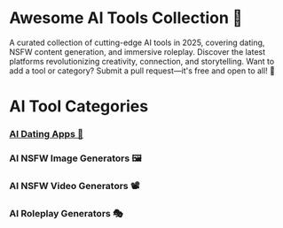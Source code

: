 # Awesome AI Tools Collection 🚀
A curated collection of cutting-edge AI tools in 2025, covering dating, NSFW content generation, and immersive roleplay. Discover the latest platforms revolutionizing creativity, connection, and storytelling. Want to add a tool or category? Submit a pull request—it's free and open to all! 🌟

# AI Tool Categories
### [AI Dating Apps 💞](https://github.com/LuckyDuck2Living/Awesome-AI-Tools/blob/main/AI%20Dating%20Apps.md#ai-dating-apps-in-2025-revolutionizing-romance-with-artificial-intelligence)
### AI NSFW Image Generators 🖼️
### AI NSFW Video Generators 📽️
### AI Roleplay Generators 🎭
